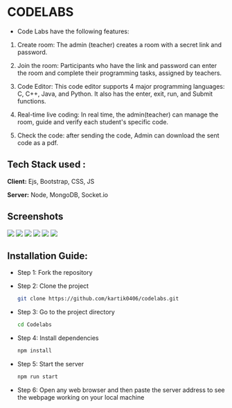 # CODELABS

* Code Labs have the following features:

 1) Create room: The admin (teacher) creates a room with a secret link and password.

 2) Join the room: Participants who have the link and password can enter the room and complete their programming tasks, assigned by teachers.

 3) Code Editor: This code editor supports 4 major programming languages: C, C++, Java, and Python. It also has the enter, exit, run, and Submit functions.

 4) Real-time live coding: In real time, the admin(teacher) can manage the room, guide and verify each student's specific code.

 5) Check the code: after sending the code, Admin can download the sent code as a pdf.


## Tech Stack used : 

**Client:** Ejs, Bootstrap, CSS, JS

**Server:** Node, MongoDB, Socket.io

## Screenshots
![](https://github.com/kartik0406/codelabs/blob/main/Screenshots/1.png)
![](https://github.com/kartik0406/codelabs/blob/main/Screenshots/2.png)
![](https://github.com/kartik0406/codelabs/blob/main/Screenshots/3.png)
![](https://github.com/kartik0406/codelabs/blob/main/Screenshots/4.png)
![](https://github.com/kartik0406/codelabs/blob/main/Screenshots/5.png)
![](https://github.com/kartik0406/codelabs/blob/main/Screenshots/6.png)

## Installation Guide: 
- Step 1:  Fork the repository

- Step 2: Clone the project

    ```bash
  git clone https://github.com/kartik0406/codelabs.git
    ```

- Step 3: Go to the project directory

    ```bash
  cd Codelabs
    ```

- Step 4: Install dependencies

    ```bash
  npm install
    ```

- Step 5: Start the server

    ```bash
  npm run start
    ```

- Step 6: Open any web browser and then paste the server address to see the webpage working on your local machine
